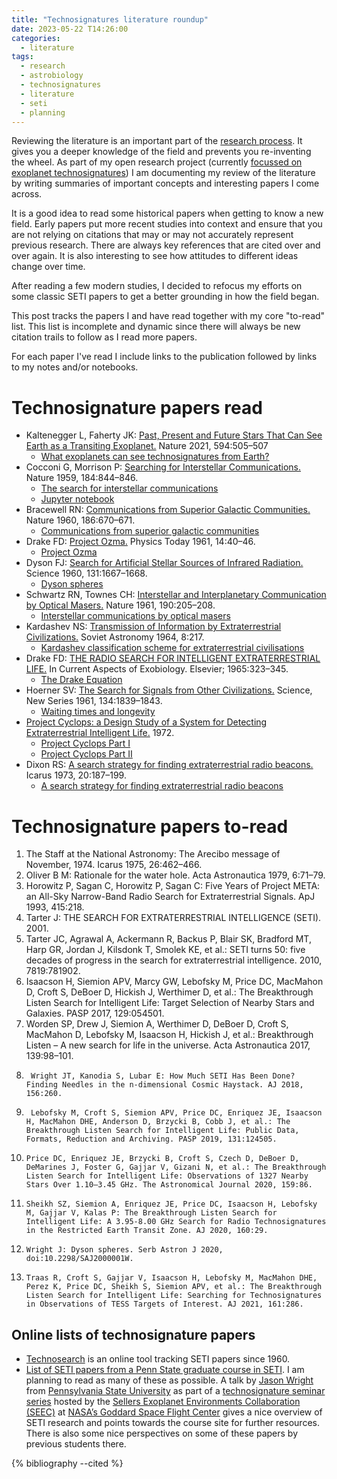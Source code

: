 ```yaml
---
title: "Technosignatures literature roundup"
date: 2023-05-22 T14:26:00
categories:
  - literature
tags:
  - research
  - astrobiology
  - technosignatures
  - literature
  - seti
  - planning
---
```

Reviewing the literature is an important part of the [research process][my-research-process]. It gives you a deeper knowledge of the field and prevents you re-inventing the wheel. As part of my open research project (currently [focussed on exoplanet technosignatures][why-technosignatures]) I am documenting my review of the literature by writing summaries of important concepts and interesting papers I come across.

It is a good idea to read some historical papers when getting to know a new field. Early papers put more recent studies into context and ensure that you are not relying on citations that may or may not accurately represent previous research. There are always key references that are cited over and over again. It is also interesting to see how attitudes to different ideas change over time. 

After reading a few modern studies, I decided to refocus my efforts on some classic SETI papers to get a better grounding in how the field began. 

This post tracks the papers I and have read together with my core "to-read" list. This list is incomplete and dynamic since there will always be new citation trails to follow as I read more papers. 

For each paper I've read I include links to the publication followed by links to my notes and/or notebooks.

# Technosignature papers read

- Kaltenegger L, Faherty JK: [Past, Present and Future Stars That Can See Earth as a Transiting Exoplanet.][kaltenegger-2021-paper] Nature 2021, 594:505–507
  - [What exoplanets can see technosignatures from Earth?][kaltenegger-2021-notes]
- Cocconi G, Morrison P: [Searching for Interstellar Communications.][cocconi-morrison-1959-paper] Nature 1959, 184:844–846.
  - [The search for interstellar communications][cocconi-morrison-1959-notes]
  - [Jupyter notebook][cocconi-morrison-1959-jupyter]
- Bracewell RN: [Communications from Superior Galactic Communities.][bracewell-1960-paper] Nature 1960, 186:670–671.
  - [Communications from superior galactic communities][bracewell-1960-notes]
- Drake FD: [Project Ozma.][drake-1961-paper] Physics Today 1961, 14:40–46.
  - [Project Ozma][drake-1961-notes]
- Dyson FJ: [Search for Artificial Stellar Sources of Infrared Radiation.][dyson-1960-paper] Science 1960, 131:1667–1668.
  - [Dyson spheres][dyson-1960-notes]
- Schwartz RN, Townes CH: [Interstellar and Interplanetary Communication by Optical Masers.][schwartz-townes-1961-paper] Nature 1961, 190:205–208.
  - [Interstellar communications by optical masers][schwartz-townes-1961-notes]
- Kardashev NS: [Transmission of Information by Extraterrestrial Civilizations.][kardashev-1964-paper] Soviet Astronomy 1964, 8:217.
  - [Kardashev classification scheme for extraterrestrial civilisations][kardashev-1964-notes] 
- Drake FD: [THE RADIO SEARCH FOR INTELLIGENT EXTRATERRESTRIAL LIFE.][drake-1965-paper] In Current Aspects of Exobiology. Elsevier; 1965:323–345.
  - [The Drake Equation][drake-1965-notes]
- Hoerner SV: [The Search for Signals from Other Civilizations.][hoerner-1961-paper] Science, New Series 1961, 134:1839–1843.
  - [Waiting times and longevity][hoerner-1961-notes]
- [Project Cyclops: a Design Study of a System for Detecting Extraterrestrial Intelligent Life.][project-cyclops-report] 1972.
  - [Project Cyclops Part I][project-cyclops-notes-part-i]
  - [Project Cyclops Part II][project-cyclops-notes-part-ii]
- Dixon RS: [A search strategy for finding extraterrestrial radio beacons.][dixon-1973-paper] Icarus 1973, 20:187–199.
  - [A search strategy for finding extraterrestrial radio beacons][dixon-1973-notes]


# Technosignature papers to-read

1. 	The Staff at the National Astronomy: The Arecibo message of November, 1974. Icarus 1975, 26:462–466.
2. 	Oliver B M: Rationale for the water hole. Acta Astronautica 1979, 6:71–79.
3. 	Horowitz P, Sagan C, Horowitz P, Sagan C: Five Years of Project META: an All-Sky Narrow-Band Radio Search for Extraterrestrial Signals. ApJ 1993, 415:218.
4. 	Tarter J: THE SEARCH FOR EXTRATERRESTRIAL INTELLIGENCE (SETI). 2001.
5. 	Tarter JC, Agrawal A, Ackermann R, Backus P, Blair SK, Bradford MT, Harp GR, Jordan J, Kilsdonk T, Smolek KE, et al.: SETI turns 50: five decades of progress in the search for extraterrestrial intelligence. 2010, 7819:781902.
6. 	Isaacson H, Siemion APV, Marcy GW, Lebofsky M, Price DC, MacMahon D, Croft S, DeBoer D, Hickish J, Werthimer D, et al.: The Breakthrough Listen Search for Intelligent Life: Target Selection of Nearby Stars and Galaxies. PASP 2017, 129:054501.
7. 	Worden SP, Drew J, Siemion A, Werthimer D, DeBoer D, Croft S, MacMahon D, Lebofsky M, Isaacson H, Hickish J, et al.: Breakthrough Listen – A new search for life in the universe. Acta Astronautica 2017, 139:98–101.
8.  	Wright JT, Kanodia S, Lubar E: How Much SETI Has Been Done? Finding Needles in the n-dimensional Cosmic Haystack. AJ 2018, 156:260.
9.  	Lebofsky M, Croft S, Siemion APV, Price DC, Enriquez JE, Isaacson H, MacMahon DHE, Anderson D, Brzycki B, Cobb J, et al.: The Breakthrough Listen Search for Intelligent Life: Public Data, Formats, Reduction and Archiving. PASP 2019, 131:124505.
10. 	Price DC, Enriquez JE, Brzycki B, Croft S, Czech D, DeBoer D, DeMarines J, Foster G, Gajjar V, Gizani N, et al.: The Breakthrough Listen Search for Intelligent Life: Observations of 1327 Nearby Stars Over 1.10–3.45 GHz. The Astronomical Journal 2020, 159:86.
11. 	Sheikh SZ, Siemion A, Enriquez JE, Price DC, Isaacson H, Lebofsky M, Gajjar V, Kalas P: The Breakthrough Listen Search for Intelligent Life: A 3.95-8.00 GHz Search for Radio Technosignatures in the Restricted Earth Transit Zone. AJ 2020, 160:29.
12. 	Wright J: Dyson spheres. Serb Astron J 2020, doi:10.2298/SAJ2000001W.
13. 	Traas R, Croft S, Gajjar V, Isaacson H, Lebofsky M, MacMahon DHE, Perez K, Price DC, Sheikh S, Siemion APV, et al.: The Breakthrough Listen Search for Intelligent Life: Searching for Technosignatures in Observations of TESS Targets of Interest. AJ 2021, 161:286.

## Online lists of technosignature papers
- [Technosearch][technosearch] is an online tool tracking SETI papers since 1960.
- [List of SETI papers from a Penn State graduate course in SETI][penn-seti-papers]. I am planning to read as many of these as possible. A talk by [Jason Wright][jason-wright] from [Pennsylvania State University][penn-state] as part of a [technosignature seminar series][technosignatures-seminars] hosted by the [Sellers Exoplanet Environments Collaboration (SEEC)][seec] at [NASA’s Goddard Space Flight Center][gsfc] gives a nice overview of SETI research and points towards the course site for further resources. There is also some nice perspectives on some of these papers by previous students there. 


{% bibliography --cited %}

[bracewell-1960-notes]: https://open-research.gemmadanks.com/literature/communications-superior-galactic-communities/
[bracewell-1960-paper]: https://www.nature.com/articles/186670a0

[cocconi-morrison-1959-jupyter]: https://github.com/gemmadanks/technosignatures/blob/main/radio-seti/interstellar-communications/interstellar-communications.ipynb
[cocconi-morrison-1959-notes]: https://open-research.gemmadanks.com/literature/search-for-interstellar-communications/
[cocconi-morrison-1959-paper]: https://www.nature.com/articles/184844a0

[dixon-1973-paper]: https://www.sciencedirect.com/science/article/abs/pii/001910357390050X
[dixon-1973-notes]: https://open-research.gemmadanks.com/literature/radio-seti-search-strategy/

[drake-1961-paper]: https://physicstoday.scitation.org/doi/10.1063/1.3057500
[drake-1961-notes]: https://open-research.gemmadanks.com/literature/project-ozma/

[drake-1965-paper]: https://www.elsevier.com/books/current-aspects-of-exobiology/mamikunian/978-1-4832-0047-7
[drake-1965-notes]: https://open-research.gemmadanks.com/literature/drake-equation/

[dyson-1960-paper]: https://www.science.org/doi/10.1126/science.131.3414.1667
[dyson-1960-notes]: https://open-research.gemmadanks.com/literature/dyson-spheres/

[gsfc]: https://www.nasa.gov/goddard

[hoerner-1961-paper]: http://www.jstor.org/stable/1707703
[hoerner-1961-notes]: https://open-research.gemmadanks.com/literature/waiting-times-and-longevity/

[jason-wright]: https://sites.psu.edu/astrowright/jason-t-wright-assistant-professor-of-astronomy-and-astrophysics/

[kaltenegger-2021-notes]: https://open-research.gemmadanks.com/literature/what-exoplanets-can-see-earth/
[kaltenegger-2021-paper]: https://www.nature.com/articles/s41586-021-03596-y

[kardashev-1964-paper]: https://adsabs.harvard.edu/full/1964SvA.....8..217K
[kardashev-1964-notes]: https://open-research.gemmadanks.com/literature/kardashev-civilisations/

[my-research-process]: https://open-research.gemmadanks.com/planning/my-research-process/
[nature]: https://www.nature.com/
[penn-state]: https://www.psu.edu/
[penn-seti-course]: https://sites.psu.edu/seticourse/ 
[penn-seti-papers]: https://sites.psu.edu/seticourse/the-papers/

[project-cyclops-report]: https://ntrs.nasa.gov/citations/19730010095
[project-cyclops-notes-part-i]: https://open-research.gemmadanks.com/literature/project-cyclops-part-i
[project-cyclops-notes-part-ii]: https://open-research.gemmadanks.com/literature/project-cyclops-part-ii

[seec]: https://seec.gsfc.nasa.gov/about.html

[schwartz-townes-1961-paper]: https://www.nature.com/articles/190205a0
[schwartz-townes-1961-notes]: https://open-research.gemmadanks.com/literature/origins-of-optical-seti/


[technosearch]: https://technosearch.seti.org/

[technosignatures]: https://open-research.gemmadanks.com/notes/technosignatures/
[technosignatures-seminars]: https://seec.gsfc.nasa.gov/Events/technosignatureSeminars.html
[why-technosignatures]: https://open-research.gemmadanks.com/planning/my-next-research-topic-technosignatures/

<script src="https://polyfill.io/v3/polyfill.min.js?features=es6"></script>
<script id="MathJax-script" async src="https://cdn.jsdelivr.net/npm/mathjax@3/es5/tex-mml-chtml.js"></script>
